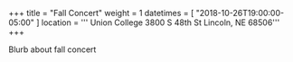 +++
title = "Fall Concert"
weight = 1
datetimes = [ "2018-10-26T19:00:00-05:00" ]
location = '''
Union College
3800 S 48th St
Lincoln, NE 68506'''
+++

Blurb about fall concert